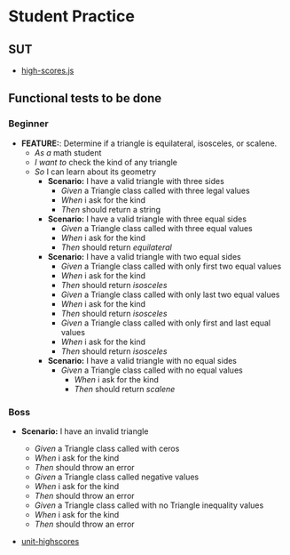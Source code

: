 # Student Practice

## SUT

- [high-scores.js](https://github.com/LabsAdemy/WebTesting_unit_Labs/blob/master/src/unit/tasks/triangle.js)

## Functional tests to be done

### Beginner

- **FEATURE:**: Determine if a triangle is equilateral, isosceles, or scalene.
  - _As a_ math student
  - _I want to_ check the kind of any triangle
  - _So_ I can learn about its geometry
    - **Scenario:** I have a valid triangle with three sides
      - _Given_ a Triangle class called with three legal values
      - _When_ i ask for the kind
      - _Then_ should return a string
    - **Scenario:** I have a valid triangle with three equal sides
      - _Given_ a Triangle class called with three equal values
      - _When_ i ask for the kind
      - _Then_ should return _equilateral_
    - **Scenario:** I have a valid triangle with two equal sides
      - _Given_ a Triangle class called with only first two equal values
      - _When_ i ask for the kind
      - _Then_ should return _isosceles_
      - _Given_ a Triangle class called with only last two equal values
      - _When_ i ask for the kind
      - _Then_ should return _isosceles_
      - _Given_ a Triangle class called with only first and last equal values
      - _When_ i ask for the kind
      - _Then_ should return _isosceles_
    - **Scenario:** I have a valid triangle with no equal sides
      - _Given_ a Triangle class called with no equal values
        - _When_ i ask for the kind
        - _Then_ should return _scalene_

### Boss

<!-- https://jestjs.io/docs/en/expect#tothrowerror  -->

- **Scenario:** I have an invalid triangle

  - _Given_ a Triangle class called with ceros
  - _When_ i ask for the kind
  - _Then_ should throw an error
  - _Given_ a Triangle class called negative values
  - _When_ i ask for the kind
  - _Then_ should throw an error
  - _Given_ a Triangle class called with no Triangle inequality values
  - _When_ i ask for the kind
  - _Then_ should throw an error

- [unit-highscores](https://github.com/LabsAdemy/WebTesting_unit_Labs/blob/master/src/unit/tasks/triangle.spec.js)
